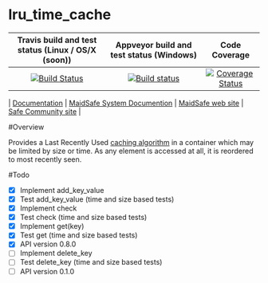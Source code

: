 # lru_time_cache 

 Travis build and test status (Linux / OS/X (soon)) |Appveyor build and test status (Windows) | Code Coverage
|:---------------------------------:|:----------------------------------------:|:--------------------------------:|
|[![Build Status](https://travis-ci.org/dirvine/lru_time_cache.svg?branch=master)](https://travis-ci.org/dirvine/lru_time_cache)|[![Build status](https://ci.appveyor.com/api/projects/status/jsuo65sa631h0kav?svg=true)](https://ci.appveyor.com/project/dirvine/lru_time_cache)|[![Coverage Status](https://coveralls.io/repos/dirvine/lru_time_cache/badge.svg)](https://coveralls.io/r/dirvine/lru_time_cache)|


| [Documentation](http://dirvine.github.io/lru_time_cache/) | [MaidSafe System Documention](http://systemdocs.maidsafe.net/) | [MaidSafe web site](http:://www.maidsafe.net) | [Safe Community site](http:://www.maidsafe.org) |

#Overview 

Provides a Last Recently Used [caching algorithm](http://en.wikipedia.org/wiki/Cache_algorithms) in a container which may be limited by size or time. As any element is accessed at all, it is reordered to most recently seen.

#Todo

- [x] Implement add_key_value
- [x] Test add_key_value (time and size based tests)
- [x] Implement check
- [x] Test check (time and size based tests)
- [x] Implement get(key)
- [x] Test get (time and size based tests)
- [x] API version 0.8.0
- [ ] Implement delete_key  
- [ ] Test delete_key (time and size based tests)
- [ ] API version 0.1.0
